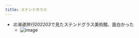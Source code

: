 ```yaml
---
title: ステンドガラス
---
```


* *北海道旅行202203*で見たステンドグラス美術館、面白かった
  * ![image](https://gyazo.com/71792d5742178193cf922ff9af52555a/thumb/1000)
